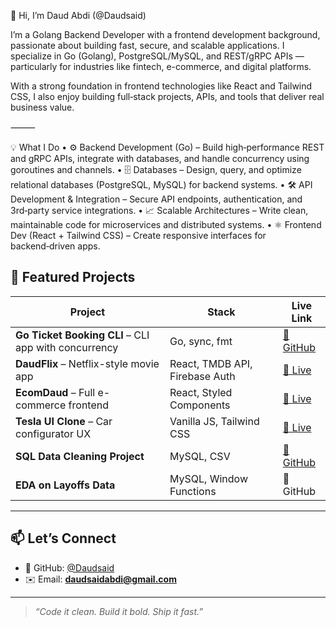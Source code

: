 👋 Hi, I’m Daud Abdi (@Daudsaid)

I’m a Golang Backend Developer with a frontend development background, passionate about building fast, secure, and scalable applications. I specialize in Go (Golang), PostgreSQL/MySQL, and REST/gRPC APIs — particularly for industries like fintech, e-commerce, and digital platforms.

With a strong foundation in frontend technologies like React and Tailwind CSS, I also enjoy building full‑stack projects, APIs, and tools that deliver real business value.

⸻

💡 What I Do
	•	⚙️ Backend Development (Go) – Build high‑performance REST and gRPC APIs, integrate with databases, and handle concurrency using goroutines and channels.
	•	🗄️ Databases – Design, query, and optimize relational databases (PostgreSQL, MySQL) for backend systems.
	•	🛠 API Development & Integration – Secure API endpoints, authentication, and 3rd‑party service integrations.
	•	📈 Scalable Architectures – Write clean, maintainable code for microservices and distributed systems.
	•	⚛️ Frontend Dev (React + Tailwind CSS) – Create responsive interfaces for backend‑driven apps.

## 🚀 Featured Projects

| Project | Stack | Live Link |
|--------|-------|-----------|
| **Go Ticket Booking CLI** – CLI app with concurrency | Go, sync, fmt | [📂 GitHub](https://github.com/Daudsaid/go-ticket-booking) |
| **DaudFlix** – Netflix-style movie app | React, TMDB API, Firebase Auth | [🔗 Live](https://daudflix.vercel.app) |
| **EcomDaud** – Full e-commerce frontend | React, Styled Components | [🔗 Live](https://ecomercedaud.vercel.app) |
| **Tesla UI Clone** – Car configurator UX | Vanilla JS, Tailwind CSS | [🔗 Live](https://tesla-car-configurator-daud.vercel.app) |
| **SQL Data Cleaning Project** | MySQL, CSV | [📂 GitHub](https://github.com/Daudsaid/my-sql-project) |
| **EDA on Layoffs Data** | MySQL, Window Functions | 📂 GitHub |
---

## 📫 Let’s Connect

- 💼 GitHub: [@Daudsaid](https://github.com/Daudsaid)  
- ✉️ Email: **daudsaidabdi@gmail.com**

---

> _“Code it clean. Build it bold. Ship it fast.”_
